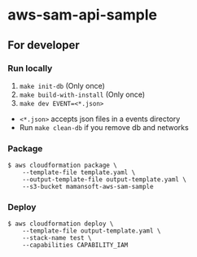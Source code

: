 aws-sam-api-sample
==================


For developer
-------------

### Run locally

1. `make init-db` (Only once)
2. `make build-with-install` (Only once)
3. `make dev EVENT=<*.json>`

* `<*.json>` accepts json files in a events directory
* Run `make clean-db` if you remove db and networks


### Package

```
$ aws cloudformation package \
    --template-file template.yaml \
    --output-template-file output-template.yaml \
    --s3-bucket mamansoft-aws-sam-sample
```

### Deploy

```
$ aws cloudformation deploy \
    --template-file output-template.yaml \
    --stack-name test \
    --capabilities CAPABILITY_IAM
```

